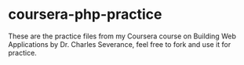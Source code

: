 # coursera-php-practice

These are the practice files from my Coursera course on Building Web Applications by Dr. Charles Severance, feel free to fork and use it for practice.
